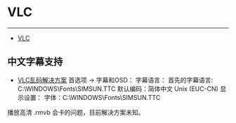 
# VLC

----

* [VLC](http://www.videolan.org/)

## 中文字幕支持

* [VLC乱码解决方案](http://hi.baidu.com/rhskyubuntu/blog/item/bb8272356d11f9bed1a2d300.html)
首选项 -> 字幕和OSD：
    字幕语言：
        首先的字幕语言: C:\WINDOWS\Fonts\SIMSUN.TTC
        默认编码：简体中文 Unix (EUC-CN)
    显示设置：
        字体：C:\WINDOWS\Fonts\SIMSUN.TTC


播放高清 .rmvb 会卡的问题，目前解决方案未知。
